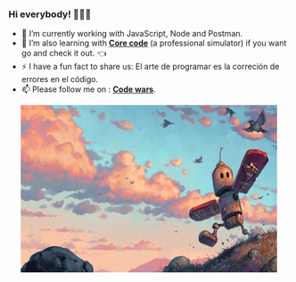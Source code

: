 ### Hi everybody! 👋👨‍💻

- 🔭 I’m currently working with JavaScript, Node and Postman.
- 🌱 I’m also learning with [**Core code**](https://www.core-code.io/) (a professional simulator) if you want go and check it out. 👈 
- ⚡ I have a fun fact to share us: El arte de programar es la correción de errores en el código.
- 📫 Please follow me on : [**Code wars**](https://www.codewars.com/users/AlbertoProgra). 

<p align="center">
  <img width="460" height="300" src="https://raw.githubusercontent.com/AlbertoProgra/AlbertoProgra/main/imagenV4.jpg">
</p>

